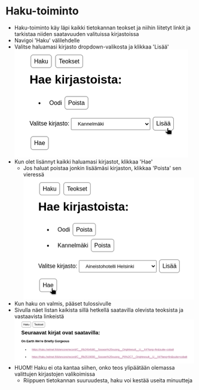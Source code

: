 # Haku-toiminto

* Haku-toiminto käy läpi kaikki tietokannan teokset ja niihin liitetyt linkit ja tarkistaa niiden saatavuuden valituissa kirjastoissa
* Navigoi 'Haku' välilehdelle
* Valitse haluamasi kirjasto dropdown-valikosta ja klikkaa 'Lisää'
![Kuva1](https://github.com/mizhonka/helmetcheck/blob/main/documentation/images/search1.png)
* Kun olet lisännyt kaikki haluamasi kirjastot, klikkaa 'Hae'
    * Jos haluat poistaa jonkin lisäämäsi kirjaston, klikkaa 'Poista' sen vieressä
![Kuva1](https://github.com/mizhonka/helmetcheck/blob/main/documentation/images/search2.png)
* Kun haku on valmis, pääset tulossivulle
* Sivulla näet listan kaikista sillä hetkellä saatavilla olevista teoksista ja vastaavista linkeistä
![Kuva1](https://github.com/mizhonka/helmetcheck/blob/main/documentation/images/search3.png)
* HUOM! Haku ei ota kantaa siihen, onko teos ylipäätään olemassa valittujen kirjastojen valikoimissa
    * Riippuen tietokannan suuruudesta, haku voi kestää useita minuutteja
